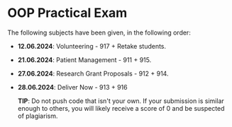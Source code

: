# OOP Practical Exam

The following subjects have been given, in the following order: 

- **12.06.2024**: 
  Volunteering - 917 + Retake students.

- **21.06.2024**: 
  Patient Management - 911 + 915.

- **27.06.2024**: 
  Research Grant Proposals - 912 + 914.

- **28.06.2024**: 
  Deliver Now - 913 + 916

  
  **TIP**: Do not push code that isn't your own. If your submission is similar enough to others, you will likely receive a score of 0 and be suspected of plagiarism.
